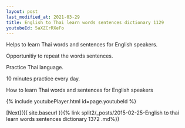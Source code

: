 ```yaml
---
layout: post
last_modified_at: 2021-03-29
title: English to Thai learn words sentences dictionary 1129 
youtubeId: 5aXZCrRXeFo
---
```

 
 
Helps to learn Thai words and sentences for English speakers.

Opportunitiy to repeat the words sentences. 

Practice Thai language. 
 
10 minutes practice every day. 
 
How to learn Thai words and sentences for English speakers 
 
{% include youtubePlayer.html id=page.youtubeId %}
 
 
[Next]({{ site.baseurl }}{% link  split2/_posts/2015-02-25-English to thai learn words sentences dictionary 1372 .md%})
 
